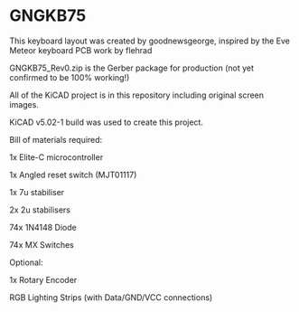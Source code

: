 # GNGKB75
This keyboard layout was created by goodnewsgeorge, inspired by the Eve Meteor keyboard
PCB work by flehrad

GNGKB75_Rev0.zip is the Gerber package for production (not yet confirmed to be 100% working!)

All of the KiCAD project is in this repository including original screen images.

KiCAD v5.02-1 build was used to create this project.


Bill of materials required:

1x Elite-C microcontroller

1x Angled reset switch (MJT01117)

1x 7u stabiliser 

2x 2u stabilisers

74x 1N4148 Diode

74x MX Switches

Optional:

1x Rotary Encoder

RGB Lighting Strips (with Data/GND/VCC connections)
